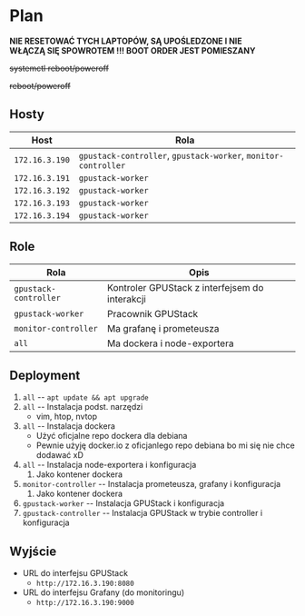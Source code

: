 # Plan

**NIE RESETOWAĆ TYCH LAPTOPÓW, SĄ UPOŚLEDZONE I NIE WŁĄCZĄ SIĘ SPOWROTEM !!! BOOT ORDER JEST POMIESZANY**

~~systemctl reboot/poweroff~~

~~reboot/poweroff~~

## Hosty

| Host           | Rola                                                           |
| -------------- | -------------------------------------------------------------- |
| `172.16.3.190` | `gpustack-controller`, `gpustack-worker`, `monitor-controller` |
| `172.16.3.191` | `gpustack-worker`                                              |
| `172.16.3.192` | `gpustack-worker`                                              |
| `172.16.3.193` | `gpustack-worker`                                              |
| `172.16.3.194` | `gpustack-worker`                                              |

## Role

| Rola                  | Opis                                           |
| --------------------- | ---------------------------------------------- |
| `gpustack-controller` | Kontroler GPUStack z interfejsem do interakcji |
| `gpustack-worker`     | Pracownik GPUStack                             |
| `monitor-controller`  | Ma grafanę i prometeusza                       |
| `all`                 | Ma dockera i node-exportera                    |

## Deployment

1. `all` -- `apt update && apt upgrade`
1. `all` -- Instalacja podst. narzędzi
    * vim, htop, nvtop
1. `all` -- Instalacja dockera
    * Użyć oficjalne repo dockera dla debiana
    * Pewnie użyję docker.io z oficjanlego repo debiana bo mi się nie chce dodawać xD
1. `all` -- Instalacja node-exportera i konfiguracja
    1. Jako kontener dockera
1. `monitor-controller` -- Instalacja prometeusza, grafany i konfiguracja
    1. Jako kontener dockera
1. `gpustack-worker` -- Instalacja GPUStack i konfiguracja
1. `gpustack-controller` -- Instalacja GPUStack w trybie controller i konfiguracja

## Wyjście

- URL do interfejsu GPUStack
    * `http://172.16.3.190:8080`
- URL do interfejsu Grafany (do monitoringu)
    * `http://172.16.3.190:9000`